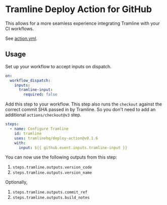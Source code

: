 # Tramline Deploy Action for GitHub

This allows for a more seamless experience integrating Tramline with your CI workflows.

See [action.yml](action.yml).

## Usage

Set up your workflow to accept inputs on dispatch.

```yaml
on:
  workflow_dispatch:
    inputs:
      tramline-input:
        required: false
```

Add this step to your workflow. This step also runs the `checkout` against the correct commit SHA passed in by Tramline. So you don't need to add an additional `actions/checkout@v3` step.

```yaml
steps:
  - name: Configure Tramline
    id: tramline
    uses: tramlinehq/deploy-action@v0.1.6
    with:
      input: ${{ github.event.inputs.tramline-input }}
```

You can now use the following outputs from this step:

1. `steps.tramline.outputs.version_code`
2. `steps.tramline.outputs.version_name`

Optionally,

1. `steps.tramline.outputs.commit_ref`
2. `steps.tramline.outputs.build_notes`
